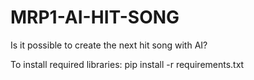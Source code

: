 # MRP1-AI-HIT-SONG
Is it possible to create the next hit song with AI?

To install required libraries: pip install -r requirements.txt